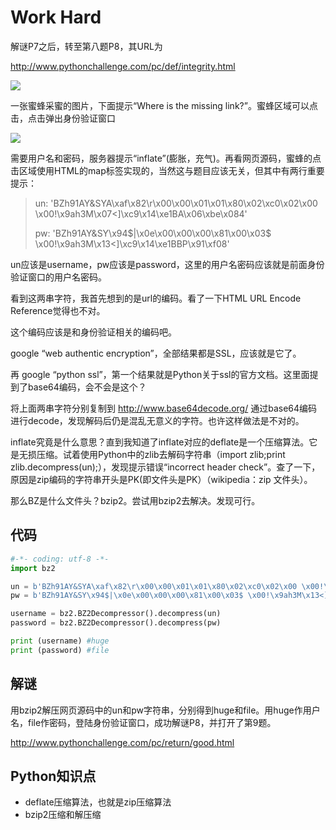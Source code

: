 # Work Hard

解谜P7之后，转至第八题P8，其URL为

http://www.pythonchallenge.com/pc/def/integrity.html

![](https://blog-1252824460.cos.ap-nanjing.myqcloud.com/pythonchallenge_p8_1.png)

一张蜜蜂采蜜的图片，下面提示“Where is the missing link?”。蜜蜂区域可以点击，点击弹出身份验证窗口

![](https://blog-1252824460.cos.ap-nanjing.myqcloud.com/pythonchallenge_p8_2.png)

需要用户名和密码，服务器提示“inflate”(膨胀，充气)。再看网页源码，蜜蜂的点击区域使用HTML的map标签实现的，当然这与题目应该无关，但其中有两行重要提示：

>un: 'BZh91AY&SYA\xaf\x82\r\x00\x00\x01\x01\x80\x02\xc0\x02\x00 \x00!\x9ah3M\x07<]\xc9\x14\xe1BA\x06\xbe\x084'
>
>pw: 'BZh91AY&SY\x94$|\x0e\x00\x00\x00\x81\x00\x03$ \x00!\x9ah3M\x13<]\xc9\x14\xe1BBP\x91\xf08'

un应该是username，pw应该是password，这里的用户名密码应该就是前面身份验证窗口的用户名密码。

看到这两串字符，我首先想到的是url的编码。看了一下HTML URL Encode Reference觉得也不对。

这个编码应该是和身份验证相关的编码吧。

google “web  authentic encryption”，全部结果都是SSL，应该就是它了。

再 google “python ssl”，第一个结果就是Python关于ssl的官方文档。这里面提到了base64编码，会不会是这个？

将上面两串字符分别复制到 http://www.base64decode.org/ 通过base64编码进行decode，发现解码后仍是混乱无意义的字符。也许这样做法是不对的。

inflate究竟是什么意思？直到我知道了inflate对应的deflate是一个压缩算法。它是无损压缩。试着使用Python中的zlib去解码字符串（import zlib;print zlib.decompress(un);），发现提示错误“incorrect header check”。查了一下，原因是zip编码的字符串开头是PK(即文件头是PK）（wikipedia：zip 文件头）。

那么BZ是什么文件头？bzip2。尝试用bzip2去解决。发现可行。

## 代码

```python
#-*- coding: utf-8 -*-
import bz2

un = b'BZh91AY&SYA\xaf\x82\r\x00\x00\x01\x01\x80\x02\xc0\x02\x00 \x00!\x9ah3M\x07<]\xc9\x14\xe1BA\x06\xbe\x084'
pw = b'BZh91AY&SY\x94$|\x0e\x00\x00\x00\x81\x00\x03$ \x00!\x9ah3M\x13<]\xc9\x14\xe1BBP\x91\xf08'

username = bz2.BZ2Decompressor().decompress(un)
password = bz2.BZ2Decompressor().decompress(pw)

print (username) #huge
print (password) #file

```

## 解谜
用bzip2解压网页源码中的un和pw字符串，分别得到huge和file。用huge作用户名，file作密码，登陆身份验证窗口，成功解谜P8，并打开了第9题。

http://www.pythonchallenge.com/pc/return/good.html

## Python知识点
- deflate压缩算法，也就是zip压缩算法
- bzip2压缩和解压缩